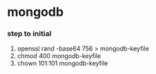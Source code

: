 # mongodb

### step to initial
1. openssl rand -base64 756 > mongodb-keyfile
2. chmod 400 mongodb-keyfile
3. chown 101:101 mongodb-keyfile
